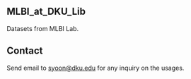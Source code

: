 ## MLBI_at_DKU_Lib 
Datasets from MLBI Lab.

## Contact
Send email to syoon@dku.edu for any inquiry on the usages.

